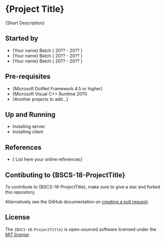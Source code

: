 # {Project Title}

{Short Description}

## Started by
- {Your name} Batch { 20?? - 20?? }
- {Your name} Batch { 20?? - 20?? }
- {Your name} Batch { 20?? - 20?? }

## Pre-requisites
- {Microsoft DotNet Framework 4.5 or higher}
- {Microsoft Visual C++ Runtime 2011}
- {Another projects to add...}

## Up and Running
- Installing server
- Installing client

## References
- { List here  your online references}

## Contibuting to {BSCS-18-ProjectTitle}
To contribute to {BSCS-18-ProjectTitle}, make sure to give a star and forked this repository.

Alternatively see the GitHub documentation on [creating a pull request](https://help.github.com/en/github/collaborating-with-issues-and-pull-requests/creating-a-pull-request).

## License
The `{BSCS-18-ProjectTitle}` is open-sourced software licensed under the [MIT license](http://opensource.org/licenses/MIT).

